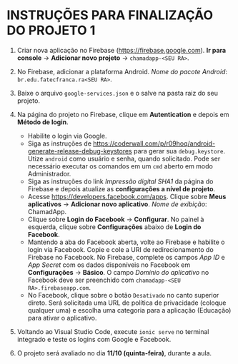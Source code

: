 INSTRUÇÕES PARA FINALIZAÇÃO DO PROJETO 1
========================================

1. Criar nova aplicação no Firebase (https://firebase.google.com). **Ir para console** -> **Adicionar novo projeto** -> `chamadapp-<SEU RA>`.

2. No Firebase, adicionar a plataforma Android. *Nome do pacote Android*: `br.edu.fatecfranca.ra<SEU RA>`.

3. Baixe o arquivo `google-services.json` e o salve na pasta raiz do seu projeto.

4. Na página do projeto no Firebase, clique em **Autentication** e depois em **Método de login**.
   * Habilite o login via Google.
   * Siga as instruções de https://coderwall.com/p/r09hoq/android-generate-release-debug-keystores para gerar sua `debug.keystore`. Utize `android` como usuário e senha, quando solicitado. Pode ser necessário executar os comandos em um `cmd` aberto em modo Administrador.
   * Siga as instruções do link *Impressão digital SHA1* da página do Firebase e depois atualize as **configurações a nível de projeto**.
   * Acesse https://developers.facebook.com/apps. Clique sobre **Meus aplicativos** -> **Adicionar novo aplicativo**. *Nome de exibição*: ChamadApp.
   * Clique sobre **Login do Facebook** -> **Configurar**. No painel à esquerda, clique sobre **Configurações** abaixo de **Login do Facebook**.
   * Mantendo a aba do Facebook aberta, volte ao Firebase e habilite o login via Facebook. Copie e cole a URI de redirecionamento do Firebase no Facebook. No Firebase, complete os campos *App ID* e *App Secret* com os dados disponíveis no Facebook em **Configurações** -> **Básico**. O campo *Domínio do aplicativo* no Facebook deve ser preenchido com `chamadapp-<SEU RA>.firebaseapp.com`.
   * No Facebook, clique sobre o botão `Desativado` no canto superior direto. Será solicitada uma URL de política de privacidade (coloque qualquer uma) e escolha uma categoria para a aplicação (Educação) para ativar o aplicativo.
   
5. Voltando ao Visual Studio Code, execute `ionic serve` no terminal integrado e teste os logins com Google e Facebook.

6. O projeto será avaliado no dia **11/10 (quinta-feira)**, durante a aula.